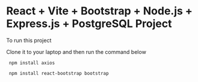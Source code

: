 # React + Vite + Bootstrap + Node.js + Express.js + PostgreSQL Project

To run this project

Clone it to your laptop and then run the command below

<code> npm install axios </code>

<code> npm install react-bootstrap bootstrap </code>
